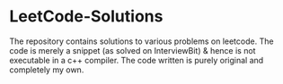 # LeetCode-Solutions
The repository contains solutions to various problems on leetcode. The code is merely a snippet (as solved on InterviewBit) &amp; hence is not executable in a c++ compiler. The code written is purely original and completely my own.
